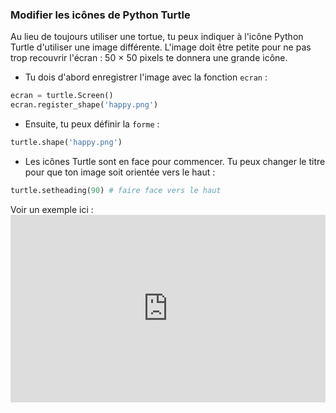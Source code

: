 ### Modifier les icônes de Python Turtle

Au lieu de toujours utiliser une tortue, tu peux indiquer à l'icône Python Turtle d'utiliser une image différente. L'image doit être petite pour ne pas trop recouvrir l'écran : 50 × 50 pixels te donnera une grande icône.

+ Tu dois d'abord enregistrer l'image avec la fonction `ecran` :

```python
ecran = turtle.Screen()
ecran.register_shape('happy.png') 
```

+ Ensuite, tu peux définir la `forme` :

```python
turtle.shape('happy.png')
```

+ Les icônes Turtle sont en face pour commencer. Tu peux changer le titre pour que ton image soit orientée vers le haut :

```python
turtle.setheading(90) # faire face vers le haut
```

Voir un exemple ici : <iframe src="https://trinket.io/embed/python/5f68ef3fd7?start=result" width="100%" height="300" frameborder="0" marginwidth="0" marginheight="0" allowfullscreen></iframe>
